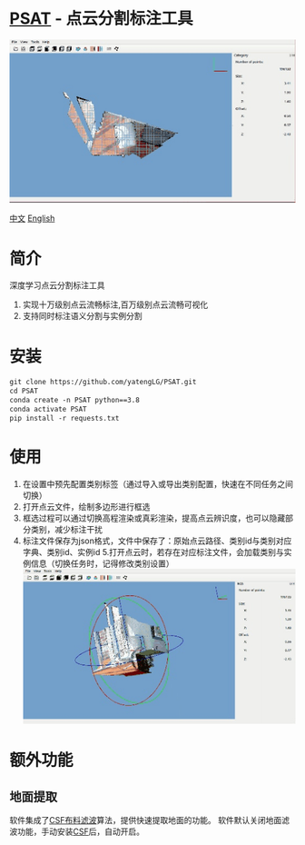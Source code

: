 # [PSAT](http://www.yatenglg.cn/psat) - 点云分割标注工具
![psat.png](example/pic/标注.gif)

[中文](README.md) [English](README-en.md)

# 简介
深度学习点云分割标注工具

1. 实现十万级别点云流畅标注,百万级别点云流畅可视化
2. 支持同时标注语义分割与实例分割

# 安装

```shell
git clone https://github.com/yatengLG/PSAT.git
cd PSAT
conda create -n PSAT python==3.8
conda activate PSAT
pip install -r requests.txt
```

# 使用
1. 在设置中预先配置类别标签（通过导入或导出类别配置，快速在不同任务之间切换）
2. 打开点云文件，绘制多边形进行框选
3. 框选过程可以通过切换高程渲染或真彩渲染，提高点云辨识度，也可以隐藏部分类别，减少标注干扰
4. 标注文件保存为json格式，文件中保存了：原始点云路径、类别id与类别对应字典、类别id、实例id
5.打开点云时，若存在对应标注文件，会加载类别与实例信息（切换任务时，记得修改类别设置）
![psat.png](example/pic/展示.gif)

# 额外功能
## 地面提取
软件集成了[CSF布料滤波](https://github.com/jianboqi/CSF)算法，提供快速提取地面的功能。
软件默认关闭地面滤波功能，手动安装[CSF](https://github.com/jianboqi/CSF#how-to-use-csf-in-python)后，自动开启。
